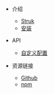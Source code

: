 - 介绍
  - [Struk]()
  - [安装](installation.md)

- API
  - [自定义配置](api/methods.md)

- 资源链接
  - [Github](https://github.com/YanPanMichael/@autopack/cpack)
  - [npm](https://www.npmjs.com/package/@autopack/cpack)
